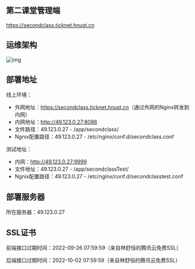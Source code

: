 ## 第二课堂管理端

<https://secondclass.ticknet.hnust.cn>


## 运维架构

![img](https://img-blog.csdnimg.cn/a18835208f604720a01862055e19137f.png)

## 部署地址

线上环境：

* 外网地址：<https://secondclass.ticknet.hnust.cn>（通过外网的Nginx转发到内网）
* 内网地址：<http://49.123.0.27:8086>
* 文件路径：49.123.0.27 - /app/secondclass/
* Ngnix配置路径：49.123.0.27 - /etc/nginx/conf.d/secondclass.conf

测试地址：
* 内网：<http://49.123.0.27:9999>
* 文件地址：49.123.0.27 - /app/secondclassTest/
* Ngnix配置路径：49.123.0.27 - /etc/nginx/conf.d/secondclasstest.conf

## 部署服务器

所在服务器：49.123.0.27

## SSL证书

前端接口过期时间：2022-09-26 07:59:59（来自林舒恒的腾讯云免费SSL）

后端接口过期时间：2022-10-02 07:59:59（来自林舒恒的腾讯云免费SSL）

